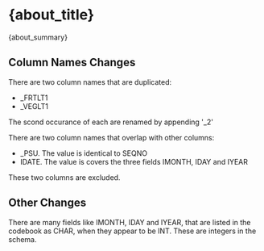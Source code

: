 
# {about_title}

{about_summary}

##  Column Names Changes

There are two column names that are duplicated:

  * _FRTLT1
  * _VEGLT1
  
The scond occurance of each are renamed by appending '_2'

There are two column names that overlap with other columns: 

  * _PSU. The value is identical to SEQNO
  * IDATE. The value is covers the three fields IMONTH, IDAY and IYEAR
  
These two columns are excluded. 

## Other Changes

There are many fields like IMONTH, IDAY and IYEAR, that are listed in the codebook as CHAR, when they appear to be INT. These are integers in the schema. 




